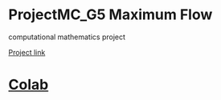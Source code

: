 # ProjectMC_G5 Maximum Flow
computational mathematics project

[Project link](https://github.com/AnonynFranck/ProjectMC_G5.git)
# [Colab](https://colab.research.google.com/drive/17iiSjKaDlO0fixkaokAuan1pA4WzOOPf?usp=sharing)